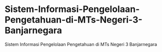# Sistem-Informasi-Pengelolaan-Pengetahuan-di-MTs-Negeri-3-Banjarnegara
Sistem Informasi Pengelolaan Pengetahuan di MTs Negeri 3 Banjarnegara
